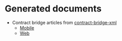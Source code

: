 # Generated documents

* Contract bridge articles from [contract-bridge-xml](https://github.com/thomasoa/contract-bridge-xml) 
   - [Mobile](mobile/mobile-index.html)
   - [Web](articles/index.html)
